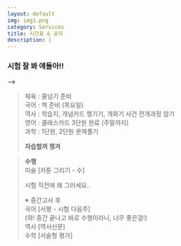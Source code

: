 ```yaml
---
layout: default
img: img1.png
category: Services
title: 시간표 & 공지
description: |
---
```


  <!--> <h3>시험 잘 봐 얘들아!!</h3>-->
       
  > 체육 : 줄넘기 준비           
  > 국어 : 책 준비 (목요일)        
  > 역사 : 학습지, 개념카드 챙기기, 개화기 사건 전개과정 암기      
  > 영어 : 클래스카드 3단원 완료 (주말까지)     
  > 과학 : 1단원, 2단원 문제풀기      
  >     
  > **자습할꺼 챙겨**     

  > **수행**        
  > 미술 [카툰 그리기 - 수]      
  >       
  > 시험 직전에 왜 그러세요..     
  >     
  > ※ 중간고사 후     
  > 국어 [서평 - 시험 다음주]      
  > (와! 중간 끝나고 바로 수행이라니, 너무 좋은걸!)      
  > 역사 [역사신문]     
  > 수학 [서술형 평가]      